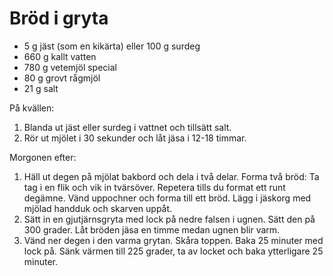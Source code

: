 Bröd i gryta
============

-	5 g jäst (som en kikärta) eller 100 g surdeg
-	660 g kallt vatten
-	780 g vetemjöl special
-	80 g grovt rågmjöl
-	21 g salt

På kvällen:

1.	Blanda ut jäst eller surdeg i vattnet och tillsätt salt.
2.	Rör ut mjölet i 30 sekunder och låt jäsa i 12-18 timmar.

Morgonen efter:

1.	Häll ut degen på mjölat bakbord och dela i två delar. Forma två bröd: Ta tag
i en flik och vik in tvärsöver. Repetera tills du format ett runt degämne. Vänd
uppochner och forma till ett bröd. Lägg i jäskorg med mjölad handduk och skarven
uppåt.
2.	Sätt in en gjutjärnsgryta med lock på nedre falsen i ugnen. Sätt den på 300
grader. Låt bröden jäsa en timme medan ugnen blir varm.
3.	Vänd ner degen i den varma grytan. Skåra toppen. Baka 25 minuter med lock på.
Sänk värmen till 225 grader, ta av locket och baka ytterligare 25 minuter. 
